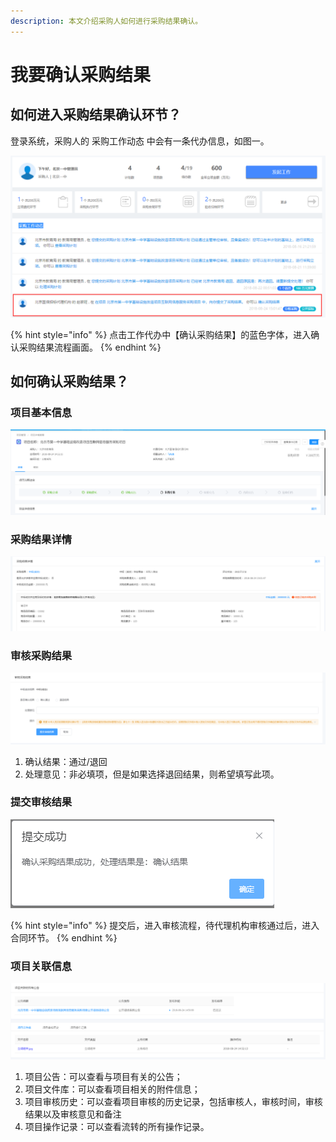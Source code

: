 ```yaml
---
description: 本文介绍采购人如何进行采购结果确认。
---
```


# 我要确认采购结果

## 如何进入采购结果确认环节？

登录系统，采购人的 采购工作动态 中会有一条代办信息，如图一。

![&#x56FE;&#x4E00;&#xFF1A;&#x91C7;&#x8D2D;&#x4EBA;&#x5DE5;&#x4F5C;&#x4EE3;&#x529E;&#x5217;&#x8868;](.gitbook/assets/image%20%2827%29.png)

{% hint style="info" %}
点击工作代办中【确认采购结果】的蓝色字体，进入确认采购结果流程画面。
{% endhint %}

## 如何确认采购结果？

### 项目基本信息

![&#x56FE;&#x4E8C;&#xFF1A;&#x9879;&#x76EE;&#x57FA;&#x672C;&#x4FE1;&#x606F;](.gitbook/assets/image%20%2832%29.png)

### 采购结果详情

![&#x56FE;&#x4E09;&#xFF1A;&#x91C7;&#x8D2D;&#x7ED3;&#x679C;&#x8BE6;&#x60C5;](.gitbook/assets/image%20%2840%29.png)

### 审核采购结果

![&#x56FE;&#x56DB;&#xFF1A;&#x5BA1;&#x6838;&#x91C7;&#x8D2D;&#x7ED3;&#x679C;](.gitbook/assets/image%20%2818%29.png)

1. 确认结果：通过/退回
2. 处理意见：非必填项，但是如果选择退回结果，则希望填写此项。

### 提交审核结果

![&#x56FE;&#x4E94;&#xFF1A;&#x63D0;&#x4EA4;&#x5BA1;&#x6838;&#x7ED3;&#x679C;](.gitbook/assets/image%20%2820%29.png)

{% hint style="info" %}
提交后，进入审核流程，待代理机构审核通过后，进入合同环节。
{% endhint %}

### 项目关联信息

![&#x56FE;&#x516D;&#xFF1A;&#x5BA1;&#x6838;&#x91C7;&#x8D2D;&#x7ED3;&#x679C;](.gitbook/assets/image%20%2822%29.png)

1. 项目公告：可以查看与项目有关的公告；
2. 项目文件库：可以查看项目相关的附件信息；
3. 项目审核历史：可以查看项目审核的历史记录，包括审核人，审核时间，审核结果以及审核意见和备注
4. 项目操作记录：可以查看流转的所有操作记录。

